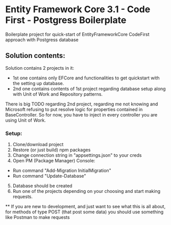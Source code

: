 # Entity Framework Core 3.1 - Code First - Postgress Boilerplate
Boilerplate project for quick-start of EntityFrameworkCore CodeFirst approach with  Postgress database


## Solution contents:

Solution contains 2 projects in it:
- 1st one contains only EFCore and functionalities to get quickstart with the setting up database.
- 2nd one contains contents of 1st project regarding database setup along with Unit of Work and Repository patterns.

There is big TODO regarding 2nd project, regarding me not knowing and Microsoft refusing to put resolve logic for properties contained in BaseController. So for now, you have to inject in every controller you are using Unit of Work.

### Setup:
1. Clone/download project
2. Restore (or just build) npm packages
3. Change connection string in "appsettings.json" to your creds
4. Open PM (Package Manager) Console:
- Run command "Add-Migration InitialMigration" 
- Run command "Update-Database"
5. Database should be created
6. Run one of the projects depending on your choosing and start making requests. 

** If you are new to development, and just want to see what this is all about, for methods of type POST (that post some data) you should use something like Postman to make requests

